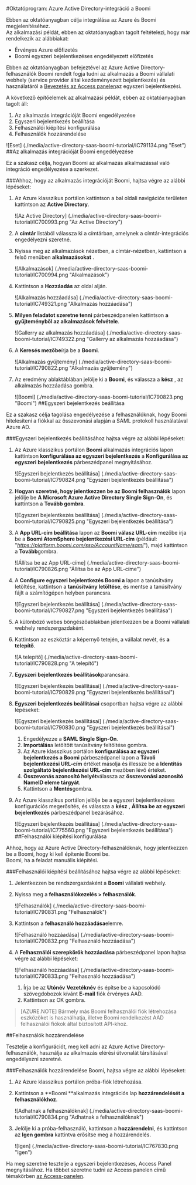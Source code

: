 <properties 
    pageTitle="Oktatóprogram: Azure Active Directory-integráció a Boomi |} Microsoft Azure" 
    description="Megtudhatja, hogyan használhatja a Boomi az Azure Active Directory ahhoz, hogy az egyszeri bejelentkezés, automatikus kiépítési és az egyéb!" 
    services="active-directory" 
    authors="jeevansd"  
    documentationCenter="na" 
    manager="femila"/>
<tags 
    ms.service="active-directory" 
    ms.devlang="na" 
    ms.topic="article" 
    ms.tgt_pltfrm="na" 
    ms.workload="identity" 
    ms.date="09/29/2016" 
    ms.author="jeedes" />

#<a name="tutorial-azure-active-directory-integration-with-boomi"></a>Oktatóprogram: Azure Active Directory-integráció a Boomi

Ebben az oktatóanyagban célja integrálása az Azure és Boomi megjelenítéséhez.  
Az alkalmazási példát, ebben az oktatóanyagban tagolt feltételezi, hogy már rendelkezik az alábbiakat:

-   Érvényes Azure előfizetés
-   Boomi egyszeri bejelentkezéses engedélyezett előfizetés

Ebben az oktatóanyagban befejeztével az Azure Active Directory-felhasználók Boomi rendelt fogja tudni az alkalmazás a Boomi vállalati webhely (service provider által kezdeményezett bejelentkezés) és használatáról a [Bevezetés az Access panelen](active-directory-saas-access-panel-introduction.md)az egyszeri bejelentkezési.

A következő építőelemek az alkalmazási példát, ebben az oktatóanyagban tagolt áll:

1.  Az alkalmazás integrációját Boomi engedélyezése
2.  Egyszeri bejelentkezés beállítása
3.  Felhasználói kiépítési konfigurálása
4.  Felhasználók hozzárendelése

![Eset] (./media/active-directory-saas-boomi-tutorial/IC791134.png "Eset")
##<a name="enabling-the-application-integration-for-boomi"></a>Az alkalmazás integrációját Boomi engedélyezése

Ez a szakasz célja, hogyan Boomi az alkalmazás alkalmazással való integráció engedélyezése a szerkezet.

###<a name="to-enable-the-application-integration-for-boomi-perform-the-following-steps"></a>Ahhoz, hogy az alkalmazás integrációját Boomi, hajtsa végre az alábbi lépéseket:

1.  Az Azure klasszikus portálon kattintson a bal oldali navigációs területen kattintson az **Active Directory**.

    ![Az Active Directory] (./media/active-directory-saas-boomi-tutorial/IC700993.png "Az Active Directory")

2.  A **címtár** listából válassza ki a címtárban, amelynek a címtár-integrációs engedélyezni szeretné.

3.  Nyissa meg az alkalmazások nézetben, a címtár-nézetben, kattintson a felső menüben **alkalmazásokat** .

    ![Alkalmazások] (./media/active-directory-saas-boomi-tutorial/IC700994.png "Alkalmazások")

4.  Kattintson a **Hozzáadás** az oldal alján.

    ![Alkalmazás hozzáadása] (./media/active-directory-saas-boomi-tutorial/IC749321.png "Alkalmazás hozzáadása")

5.  **Milyen feladatot szeretne tenni** párbeszédpanelen kattintson **a gyűjteményből az alkalmazások felvétele**.

    ![Gallerry az alkalmazás hozzáadása] (./media/active-directory-saas-boomi-tutorial/IC749322.png "Gallerry az alkalmazás hozzáadása")

6.  A **Keresés mezőbe**írja be a **Boomi**.

    ![Alkalmazás gyűjtemény] (./media/active-directory-saas-boomi-tutorial/IC790822.png "Alkalmazás gyűjtemény")

7.  Az eredmény ablaktáblában jelölje ki a **Boomi**, és válassza a **kész** , az alkalmazás hozzáadása gombra.

    ![Boomi] (./media/active-directory-saas-boomi-tutorial/IC790823.png "Boomi")
##<a name="configuring-single-sign-on"></a>Egyszeri bejelentkezés beállítása

Ez a szakasz célja tagolása engedélyezése a felhasználóknak, hogy Boomi hitelesíteni a fiókkal az összevonási alapján a SAML protokoll használatával Azure AD.

###<a name="to-configure-single-sign-on-perform-the-following-steps"></a>Egyszeri bejelentkezés beállításához hajtsa végre az alábbi lépéseket:

1.  Az Azure klasszikus portálon **Boomi** alkalmazás integrációs lapon kattintson **konfigurálása az egyszeri bejelentkezés** a **Konfigurálása az egyszeri bejelentkezés** párbeszédpanel megnyitásához.

    ![Egyszeri bejelentkezés beállítása] (./media/active-directory-saas-boomi-tutorial/IC790824.png "Egyszeri bejelentkezés beállítása")

2.  **Hogyan szeretné, hogy jelentkezzen be az Boomi felhasználók** lapon jelölje be **A Microsoft Azure Active Directory Single Sign-On**, és kattintson a **Tovább gombra**.

    ![Egyszeri bejelentkezés beállítása] (./media/active-directory-saas-boomi-tutorial/IC790825.png "Egyszeri bejelentkezés beállítása")

3.  A **App URL-cím beállítása** lapon az **Boomi válasz URL-cím** mezőbe írja be a **Boomi AtomSphere bejelentkezési URL-cím** (például: "*https://platform.boomi.com/sso/AccountName/saml*"), majd kattintson a **Tovább**gombra.

    ![Állítsa be az App URL-címe] (./media/active-directory-saas-boomi-tutorial/IC790826.png "Állítsa be az App URL-címe")

4.  A **Configure egyszeri bejelentkezés Boomi a** lapon a tanúsítvány letöltése, kattintson a **tanúsítvány letöltése**, és mentse a tanúsítvány fájlt a számítógépen helyben parancsra.

    ![Egyszeri bejelentkezés beállítása] (./media/active-directory-saas-boomi-tutorial/IC790827.png "Egyszeri bejelentkezés beállítása")

5.  A különböző webes böngészőablakban jelentkezzen be a Boomi vállalati webhely rendszergazdaként.

6.  Kattintson az eszköztár a képernyő tetején, a vállalat nevét, és **a telepítő**.

    ![A telepítő] (./media/active-directory-saas-boomi-tutorial/IC790828.png "A telepítő")

7.  **Egyszeri bejelentkezés beállítások**parancsára.

    ![Egyszeri bejelentkezés beállításai] (./media/active-directory-saas-boomi-tutorial/IC790829.png "Egyszeri bejelentkezés beállításai")

8.  **Egyszeri bejelentkezés beállításai** csoportban hajtsa végre az alábbi lépéseket:

    ![Egyszeri bejelentkezés beállításai] (./media/active-directory-saas-boomi-tutorial/IC790830.png "Egyszeri bejelentkezés beállításai")

    1.  Engedélyezze a **SAML Single Sign-On**.
    2.  **Importálás**a letöltött tanúsítvány feltöltése gombra.
    3.  Az Azure klasszikus portálon **konfigurálása az egyszeri bejelentkezés a Boomi** párbeszédpanel lapon a **Távoli bejelentkezési URL-cím** értéket másolja és illessze be a **Identitás szolgáltató bejelentkezési URL-cím** mezőben lévő értéket.
    4.  **Összevonás azonosító helyét**válassza az **összevonási azonosító NameID eleme tárgyát**.
    5.  Kattintson a **Mentés**gombra.

9.  Az Azure klasszikus portálon jelölje be a egyszeri bejelentkezéses konfigurációs megerősítés, és válassza a **kész** , **Állítsa be az egyszeri bejelentkezés** párbeszédpanel bezárásához.

    ![Egyszeri bejelentkezés beállítása] (./media/active-directory-saas-boomi-tutorial/IC775560.png "Egyszeri bejelentkezés beállítása")
##<a name="configuring-user-provisioning"></a>Felhasználói kiépítési konfigurálása

Ahhoz, hogy az Azure Active Directory-felhasználóknak, hogy jelentkezzen be a Boomi, hogy ki kell építenie Boomi be.  
Boomi, ha a feladat manuális kiépítési.

###<a name="to-configure-user-provisioning-perform-the-following-steps"></a>Felhasználói kiépítési beállításához hajtsa végre az alábbi lépéseket:

1.  Jelentkezzen be rendszergazdaként a **Boomi** vállalati webhely.

2.  Nyissa meg a **felhasználókezelés \> felhasználók**.

    ![Felhasználók] (./media/active-directory-saas-boomi-tutorial/IC790831.png "Felhasználók")

3.  Kattintson a **felhasználó hozzáadása**elemre.

    ![Felhasználó hozzáadása] (./media/active-directory-saas-boomi-tutorial/IC790832.png "Felhasználó hozzáadása")

4.  A **Felhasználói szerepkörök hozzáadása** párbeszédpanel lapon hajtsa végre az alábbi lépéseket:

    ![Felhasználó hozzáadása] (./media/active-directory-saas-boomi-tutorial/IC790833.png "Felhasználó hozzáadása")

    1.  Írja be az **Utónév** **Vezetéknév** és építse be a kapcsolódó szövegdobozok kívánt **E-mail** fiók érvényes AAD.
    2.  Kattintson az OK gombra.

>[AZURE.NOTE] Bármely más Boomi felhasználói fiók létrehozása eszközöket is használhatja, illetve Boomi rendelkezést AAD felhasználói fiókok által biztosított API-khoz.

##<a name="assigning-users"></a>Felhasználók hozzárendelése

Tesztelje a konfigurációt, meg kell adni az Azure Active Directory-felhasználók, használja az alkalmazás elérési útvonalát társításával engedélyezni szeretné.

###<a name="to-assign-users-to-boomi-perform-the-following-steps"></a>Felhasználók hozzárendelése Boomi, hajtsa végre az alábbi lépéseket:

1.  Az Azure klasszikus portálon próba-fiók létrehozása.

2.  Kattintson a **Boomi **alkalmazás integrációs lap **hozzárendelését a felhasználókhoz**.

    ![Adhatnak a felhasználóknak] (./media/active-directory-saas-boomi-tutorial/IC790834.png "Adhatnak a felhasználóknak")

3.  Jelölje ki a próba-felhasználó, kattintson a **hozzárendelni**, és kattintson az **Igen gombra** kattintva erősítse meg a hozzárendelés.

    ![Igen] (./media/active-directory-saas-boomi-tutorial/IC767830.png "Igen")

Ha meg szeretné tesztelje a egyszeri bejelentkezéses, Access Panel megnyitásához. Ha többet szeretne tudni az Access panelen című témakörben [az Access-panelen](active-directory-saas-access-panel-introduction.md).
